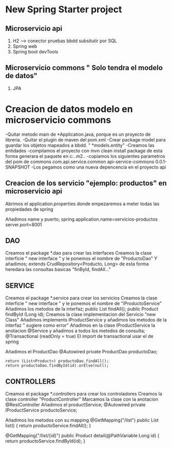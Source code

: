 # New Spring Starter project

## Microservicio api

1. H2 --> conector pruebas bbdd subsitutir por SQL
2. Spring web
3. Spring boot devTools 


## Microservicio commons " Solo tendra el modelo de datos"
1. JPA



# Creacion de datos modelo en microservicio commons

-Quitar metodo main de *Application.java, porque es un proyecto de libreria.
-Quitar el plugin de maven del pom.xml
-Crear package model para guardar los objetos mapeados a bbdd. " *models.entity"
-Creamos las entidades
-compilamos el proyecto con mvn clean install package de esta forma generara el paquete en c:..m2..
-copiamos los siguientes parametros del pom de commons
	<groupId>com.api.service.common</groupId>
	<artifactId>api-service-commons</artifactId>
	<version>0.0.1-SNAPSHOT</version>
-Los pegamos como una nueva depencencia en el proyecto api



## Creacion de los servicio "ejemplo: productos" en microservicio api

Abrimos el application.properties donde empezaremos a meter todas las propiedades de spring

Añadimos name y puerto;
spring.application.name=servicios-productos
server.port=8001

## DAO
Creamos el package *.dao para crear las interfaces
Creamos la clase interficie " new interface " y le ponemos el nombre de "ProductoDao"
Y añadimos; 
	extends CrudRepository<Producto, Long> de esta forma heredara las consultas basicas "finById, findAll..."

## SERVICE
Creamos el package *.service para crear los servicios
Creamos la clase interficie " new interface " y le ponemos el nombre de "IProductoService"
Añadimos los metodos de la interfaz;
		public List<Product> findAll();
		public Product findById (Long id);
Creamos la clase implementacion del Servicio "new Class"
Añadimos implements IProductService y añadimos los metodos de la interfaz " sugiere como error"
Añadimos en la clase IProductService la anotacion @Service y añadimos a todos los metodos de consulta;
@Transactional (readOnly = true)
El import de transactional usar el de spring

Añadimos el ProductDao
@Autowired
	private ProductDao productoDao;
	
	return (List<Product>) productoDao.findAll();
	return productoDao.findById(id).orElse(null);
	
	
## CONTROLLERS
Creamos el package *.controllers para crear los controladores
Creamos la clase controller "ProductController"
Marcamos la clase con la anotacion @RestController
Añadimos el productService;
@Autowired
	private IProductService productoService;

Añadimos los metodos con su mapping
@GetMapping("/list")
	public List<Product> list() {
		return productoService.findAll();
	}

@GetMapping("/list/{id}")
	public Product detail(@PathVariable Long id) {
		return productoService.findById(id);
	}



